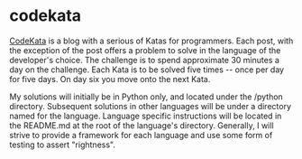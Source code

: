 # codekata

[CodeKata](http://codekata.com/) is a blog with a serious of Katas for
programmers. Each post, with the exception of the post offers a problem to
solve in the language of the developer's choice. The challenge is to spend
approximate 30 minutes a day on the challenge. Each Kata is to be solved five
times -- once per day for five days. On day six you move onto the next Kata.

My solutions will initially be in Python only, and located under the /python
directory. Subsequent solutions in other languages will be under a directory
named for the language. Language specific instructions will be located in the
README.md at the root of the language's directory. Generally, I will strive to
provide a framework for each language and use some form of testing to assert
"rightness".
